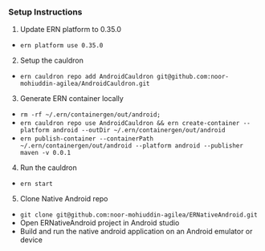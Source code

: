 ### Setup Instructions

1. Update ERN platform to 0.35.0

  + `ern platform use 0.35.0`
  
2. Setup the cauldron

  + `ern cauldron repo add AndroidCauldron git@github.com:noor-mohiuddin-agilea/AndroidCauldron.git`
  
3. Generate ERN container locally
  
  + `rm -rf ~/.ern/containergen/out/android;`
  + `ern cauldron repo use AndroidCauldron && ern create-container --platform android --outDir ~/.ern/containergen/out/android`
  + `ern publish-container --containerPath ~/.ern/containergen/out/android --platform android --publisher maven -v 0.0.1`

4. Run the cauldron

  + `ern start`

5. Clone Native Android repo

  + `git clone git@github.com:noor-mohiuddin-agilea/ERNativeAndroid.git`
  + Open ERNativeAndroid project in Android studio
  + Build and run the native android application on an Android emulator or device
